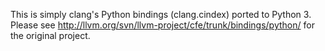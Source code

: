 This is simply clang's Python bindings (clang.cindex) ported to Python 3. Please see http://llvm.org/svn/llvm-project/cfe/trunk/bindings/python/ for the original project.

